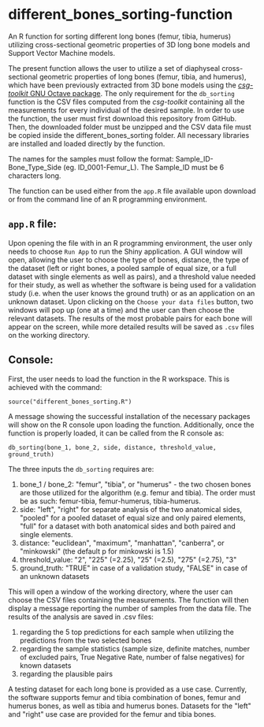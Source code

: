 # different_bones_sorting-function
An R function for sorting different long bones (femur, tibia, humerus) utilizing cross-sectional geometric properties of 3D long bone models and Support Vector Machine models. 

The present function allows the user to utilize a set of diaphyseal cross-sectional geometric properties of long bones (femur, tibia, and humerus), which have been previously extracted from 3D bone models using the [*csg-toolkit* GNU Octave package](https://github.com/pr0m1th3as/long-bone-diaphyseal-CSG-Toolkit/tree/v1.0.1). The only requirement for the `db_sorting` function is the CSV files computed from the *csg-toolkit* containing all the measurements for every individual of the desired sample. In order to use the function, the user must first download this repository from GitHub. Then, the downloaded folder must be unzipped and the CSV data file must be copied inside the different_bones_sorting folder. All necessary libraries are installed and loaded directly by the function.

The names for the samples must follow the format: Sample_ID-Bone_Type_Side (eg. ID_0001-Femur_L). The Sample_ID must be 6 characters long.

The function can be used either from the `app.R` file available upon download or from the command line of an R programming environment.

## `app.R` file: 
Upon opening the file with in an R programming environment, the user only needs to choose `Run App` to run the Shiny application. A GUI window will open, allowing the user to choose the type of bones, distance, the type of the dataset (left or right bones, a pooled sample of equal size, or a full dataset with single elements as well as pairs), and a threshold value needed for their study, as well as whether the software is being used for a validation study (i.e. when the user knows the ground truth) or as an application on an unknown dataset. Upon clicking on the `Choose your data files` button, two windows will pop up (one at a time) and the user can then choose the relevant datasets. The results of the most probable pairs for each bone will appear on the screen, while more detailed results will be saved as `.csv` files on the working directory.

## Console:
First, the user needs to load the function in the R workspace. This is achieved with the command:
```
source("different_bones_sorting.R")
```

A message showing the successful installation of the necessary packages will show on the R console upon loading the function. Additionally, once the function is properly loaded, it can be called from the R console as:
```
db_sorting(bone_1, bone_2, side, distance, threshold_value, ground_truth)
```
The three inputs the `db_sorting` requires are: 
1. bone_1 / bone_2: "femur", "tibia", or "humerus" - the two chosen bones are those utilized for the algorithm (e.g. femur and tibia). The order must be as such: femur-tibia, femur-humerus, tibia-humerus.
2. side: "left", "right" for separate analysis of the two anatomical sides, "pooled" for a pooled dataset of equal size and only paired elements, "full" for a dataset with both anatomical sides and both paired and single elements.
3. distance: "euclidean", "maximum", "manhattan", "canberra", or "minkowski" (the default p for minkowski is 1.5)
4. threshold_value: "2", "225" (=2.25), "25" (=2.5), "275" (=2.75), "3"
5. ground_truth: "TRUE" in case of a validation study, "FALSE" in case of an unknown datasets

This will open a window of the working directory, where the user can choose the CSV files containing the measurements. The function will then display a message reporting the number of samples from the data file. The results of the analysis are saved in .csv files:
1. regarding the 5 top predictions for each sample when utilizing the predictions from the two selected bones
2. regarding the sample statistics (sample size, definite matches, number of excluded pairs, True Negative Rate, number of false negatives) for known datasets
3. regarding the plausible pairs

A testing dataset for each long bone is provided as a use case. Currently, the software supports femur and tibia combination of bones, femur and humerus bones, as well as tibia and humerus bones. Datasets for the "left" and "right" use case are provided for the femur and tibia bones.
